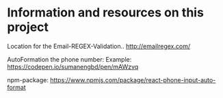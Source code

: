 # Information and resources on this project

Location for the Email-REGEX-Validation..
http://emailregex.com/



AutoFormation the phone number:
Example: https://codepen.io/sumanengbd/pen/mAWzvq

npm-package: https://www.npmjs.com/package/react-phone-input-auto-format
